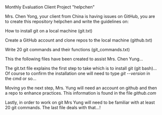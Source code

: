 Monthly Evaluation Client Project "helpchen"

Mrs. Chen Yong, your client from China is having issues on GitHub, you are to create this repository helpchen and write the guidelines on:

How to install git on a local machine (git.txt)

Create a GitHub account and clone repos to the local machine (github.txt)

Write 20 git commands and their functions (git_commands.txt)

This the following files have been created to assist Mrs. Chen Yung...

The git.txt file explains the first step to take which is to install git (git bash)... Of course to confirm the installation one will need to type *git --version* in the cmd or so...

Moving yo the next step, Mrs. Yung will need an account on github and then a repo to enhance practices. This information is found in the file *github.com*

Lastly, in order to work on git Mrs Yung will need to be familiar with at least 20 git commands. The last file deals with that...!
